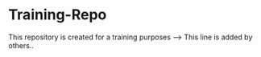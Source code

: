 # Training-Repo
This repository is created for a training purposes
--> This line is added by others..
